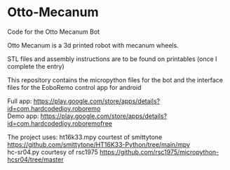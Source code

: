 # Otto-Mecanum
Code for the Otto Mecanum Bot

Otto Mecanum is a 3d printed robot with mecanum wheels.

STL files and assembly instructions are to be found on printables (once I complete the entry)

This repository contains the micropython files for the bot and the interface files for the EoboRemo control app for android

Full app: https://play.google.com/store/apps/details?id=com.hardcodedjoy.roboremo  
Demo app: https://play.google.com/store/apps/details?id=com.hardcodedjoy.roboremofree  

The project uses:
ht16k33.mpy courtest of smittytone https://github.com/smittytone/HT16K33-Python/tree/main/mpy  
hc-sr04.py courtesy of rsc1975 https://github.com/rsc1975/micropython-hcsr04/tree/master
